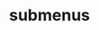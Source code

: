 ---
layout: page
title: submenus
nav: false
nav_order: 8
dropdown: false
children:
    - title: publications
      permalink: /publications/
    - title: divider
    - title: blog
      permalink: /blog/
---